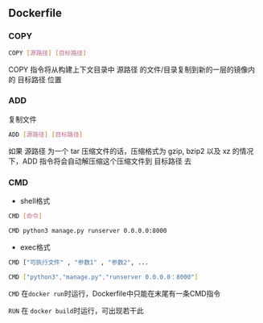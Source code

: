 <!--
 * @Description: 
 * @Version: 1.0
 * @Author: DaLao
 * @Email: dalao_li@163.com
 * @Date: 2021-03-17 17:13:31
 * @LastEditors: DaLao
 * @LastEditTime: 2022-03-27 23:27:32
-->

## Dockerfile


### COPY

```sh
COPY [源路径] [目标路径]
```

COPY 指令将从构建上下文目录中 源路径 的文件/目录复制到新的一层的镜像内的 目标路径 位置


### ADD

复制文件

```sh
ADD [源路径] [目标路径]
```

如果 源路径 为一个 tar 压缩文件的话，压缩格式为 gzip, bzip2 以及 xz 的情况下，ADD 指令将会自动解压缩这个压缩文件到 目标路径 去


### CMD

- shell格式

```sh
CMD [命令]
```

```sh
CMD python3 manage.py runserver 0.0.0.0:8000
```

- exec格式

```sh
CMD ["可执行文件" , "参数1" , "参数2", ...
```

```sh
CMD ["python3","manage.py","runserver 0.0.0.0：8000"]
```

`CMD` 在`docker run`时运行，Dockerfile中只能在末尾有一条CMD指令

`RUN` 在 `docker build`时运行，可出现若干此